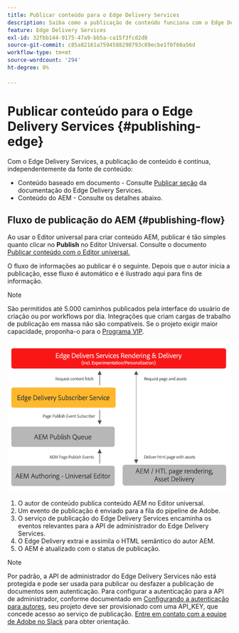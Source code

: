 ```yaml
---
title: Publicar conteúdo para o Edge Delivery Services
description: Saiba como a publicação de conteúdo funciona com o Edge Delivery Services e como publicar conteúdo de AEM com o Edge Delivery Services.
feature: Edge Delivery Services
exl-id: 32fbb144-9175-47a9-bb5a-ca15f3fcd2d8
source-git-commit: c85a82161a7594588290793c89ecbe1f0f60a56d
workflow-type: tm+mt
source-wordcount: '294'
ht-degree: 0%

---
```



# Publicar conteúdo para o Edge Delivery Services {#publishing-edge}

Com o Edge Delivery Services, a publicação de conteúdo é contínua, independentemente da fonte de conteúdo:

* Conteúdo baseado em documento - Consulte [Publicar seção](/help/edge/docs/authoring.md) da documentação do Edge Delivery Services.
* Conteúdo do AEM - Consulte os detalhes abaixo.

## Fluxo de publicação do AEM {#publishing-flow}

Ao usar o Editor universal para criar conteúdo AEM, publicar é tão simples quanto clicar no **Publish** no Editor Universal. Consulte o documento [Publicar conteúdo com o Editor universal.](/help/sites-cloud/authoring/universal-editor/publishing.md)

O fluxo de informações ao publicar é o seguinte. Depois que o autor inicia a publicação, esse fluxo é automático e é ilustrado aqui para fins de informação.

>[!NOTE]
>
>São permitidos até 5.000 caminhos publicados pela interface do usuário de criação ou por workflows por dia. Integrações que criam cargas de trabalho de publicação em massa não são compatíveis. Se o projeto exigir maior capacidade, proponha-o para o [Programa VIP](https://www.aem.live/vip/intake).

![O fluxo de informações ao publicar do AEM para o Edge Delivery Services](assets/publishing-flow.png)

1. O autor de conteúdo publica conteúdo AEM no Editor universal.
1. Um evento de publicação é enviado para a fila do pipeline de Adobe.
1. O serviço de publicação do Edge Delivery Services encaminha os eventos relevantes para a API de administrador do Edge Delivery Services.
1. O Edge Delivery extrai e assimila o HTML semântico do autor AEM.
1. O AEM é atualizado com o status de publicação.

>[!NOTE]
>
>Por padrão, a API de administrador do Edge Delivery Services não está protegida e pode ser usada para publicar ou desfazer a publicação de documentos sem autenticação. Para configurar a autenticação para a API de administrador, conforme documentado em [Configurando a autenticação para autores](https://www.aem.live/docs/authentication-setup-authoring), seu projeto deve ser provisionado com uma API_KEY, que concede acesso ao serviço de publicação. [Entre em contato com a equipe de Adobe no Slack](/help/edge/docs/slack.md) para obter orientação.

